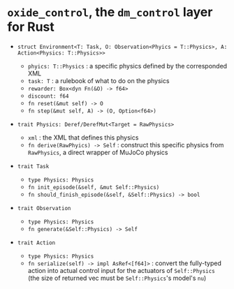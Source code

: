 # `oxide_control`, the `dm_control` layer for Rust

* `struct Environment<T: Task, O: Observation<Phyics = T::Physics>, A: Action<Physics: T::Physics>>`
  * `phyics: T::Physics` : a specific physics defined by the corresponded XML
  * `task: T` : a rulebook of what to do on the physics
  * `rewarder: Box<dyn Fn(&O) -> f64>`
  * `discount: f64`
  * `fn reset(&mut self) -> O`
  * `fn step(&mut self, A) -> (O, Option<f64>)`

* `trait Physics: Deref/DerefMut<Target = RawPhysics>`
  * `xml` : the XML that defines this physics
  * `fn derive(RawPhyics) -> Self` : construct this specific physics from `RawPhysics`, a direct wrapper of MuJoCo physics

* `trait Task`
  * `type Physics: Physics`
  * `fn init_episode(&self, &mut Self::Physics)`
  * `fn should_finish_episode(&self, &Self::Physics) -> bool`

* `trait Observation`
  * `type Physics: Physics`
  * `fn generate(&Self::Physics) -> Self`

* `trait Action`
  * `type Physics: Physics`
  * `fn serialize(self) -> impl AsRef<[f64]>` : convert the fully-typed action into actual control input for the actuators of `Self::Physics` (the size of returned vec must be `Self::Physics`'s model's `nu`)
